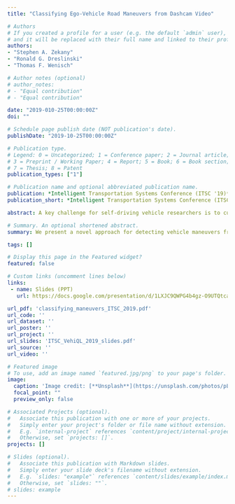 ```yaml
---
title: "Classifying Ego-Vehicle Road Maneuvers from Dashcam Video"

# Authors
# If you created a profile for a user (e.g. the default `admin` user), write the username (folder name) here 
# and it will be replaced with their full name and linked to their profile.
authors:
- "Stephen A. Zekany"
- "Ronald G. Dreslinski"
- "Thomas F. Wenisch"

# Author notes (optional)
# author_notes:
# - "Equal contribution"
# - "Equal contribution"

date: "2019-010-25T00:00:00Z"
doi: ""

# Schedule page publish date (NOT publication's date).
publishDate: "2019-10-25T00:00:00Z"

# Publication type.
# Legend: 0 = Uncategorized; 1 = Conference paper; 2 = Journal article;
# 3 = Preprint / Working Paper; 4 = Report; 5 = Book; 6 = Book section;
# 7 = Thesis; 8 = Patent
publication_types: ["1"]

# Publication name and optional abbreviated publication name.
publication: *Intelligent Transportation Systems Conference (ITSC '19)*
publication_short: *Intelligent Transportation Systems Conference (ITSC '19)*

abstract: A key challenge for self-driving vehicle researchers is to curate massive instrumented vehicle data sets. A common task in their development workflow is to extract video segments that meet particular criteria, such as a particular road scenario or vehicle maneuver. We present a novel approach for detecting vehicle maneuvers from monocular dash-cam video building upon a deep learning visual odometry model (DeepV2D) to estimate frame-accurate ego-vehicle movement. We classify movement sequences against reference maneuvers using dynamic time warping and simple heuristics. We show that using deep learning visual odometry to estimate location is superior to consumer-grade high-resolution GPS for this application. We describe and implement a greedy approach to classify maneuvers and evaluate our approach on non-trivial road maneuvers, finding an overall AUROC value of 0.84.

# Summary. An optional shortened abstract.
summary: We present a novel approach for detecting vehicle maneuvers from monocular dash-cam video building upon a deep learning visual odometry model (DeepV2D) to estimate frame-accurate ego-vehicle movement. 

tags: []

# Display this page in the Featured widget?
featured: false

# Custom links (uncomment lines below)
links:
 - name: Slides (PPT)
   url: https://docs.google.com/presentation/d/1LXJC9QWPG4b4gz-O9UTQtca3YiC0Ub9T/edit?usp=sharing&ouid=117370703190601304810&rtpof=true&sd=true

url_pdf: 'classifying_maneuvers_ITSC_2019.pdf'
url_code: ''
url_dataset: ''
url_poster: ''
url_project: ''
url_slides: 'ITSC_VehiQL_2019_slides.pdf'
url_source: ''
url_video: ''

# Featured image
# To use, add an image named `featured.jpg/png` to your page's folder. 
image:
  caption: 'Image credit: [**Unsplash**](https://unsplash.com/photos/pLCdAaMFLTE)'
  focal_point: ""
  preview_only: false

# Associated Projects (optional).
#   Associate this publication with one or more of your projects.
#   Simply enter your project's folder or file name without extension.
#   E.g. `internal-project` references `content/project/internal-project/index.md`.
#   Otherwise, set `projects: []`.
projects: []

# Slides (optional).
#   Associate this publication with Markdown slides.
#   Simply enter your slide deck's filename without extension.
#   E.g. `slides: "example"` references `content/slides/example/index.md`.
#   Otherwise, set `slides: ""`.
# slides: example
---
```

